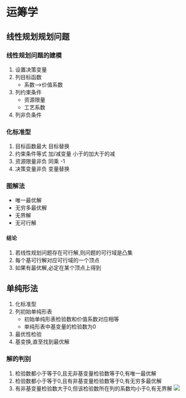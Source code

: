 # 运筹学
## 线性规划规划问题
### 线性规划问题的建模
1. 设置决策变量
2. 列目标函数
    - 系数-->价值系数
3. 列约束条件
    - 资源限量
    - 工艺系数 
4. 列非负条件
### 化标准型
1. 目标函数最大 目标替换
2. 约束条件等式 加/减变量 小于的加大于的减
3. 资源限量非负 同乘 -1
4. 决策变量非负 变量替换
### 图解法
- 唯一最优解
- 无穷多最优解
- 无界解
- 无可行解
#### 结论 
1. 若线性规划问题存在可行解,则问题的可行域是凸集
2. 每个基可行解对应可行域的一个顶点
3. 如果有最优解,必定在某个顶点上得到
## 单纯形法
1. 化标准型
2. 列初始单纯形表
    - 初始单纯形表检验数和价值系数对应相等
    - 单纯形表中基变量的检验数为0
3. 最优性检验
4. 基变换,直至找到最优解
### 解的判别
1. 检验数都小于等于0,且无非基变量检验数等于0,有唯一最优解
2. 检验数都小于等于0,且有非基变量检验数等于0,有无穷多最优解
3. 有非基变量检验数大于0,但该检验数所在列的系数均小于0,有无界解
![](revaluation.png)